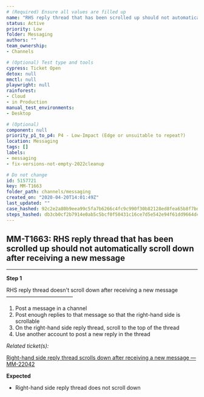 ```yaml
---
# (Required) Ensure all values are filled up
name: "RHS reply thread that has been scrolled up should not automatically scroll down after receiving a new message"
status: Active
priority: Low
folder: Messaging
authors: ""
team_ownership: 
- Channels

# (Optional) Test type and tools
cypress: Ticket Open
detox: null
mmctl: null
playwright: null
rainforest: 
- Cloud
- in Production
manual_test_environments: 
- Desktop

# (Optional)
component: null
priority_p1_to_p4: P4 - Low-Impact (Edge or unsuitable to repeat?)
location: Messaging
tags: []
labels: 
- messaging
- fix-versions-not-empty-2022cleanup

# Do not change
id: 5157721
key: MM-T1663
folder_path: channels/messaging
created_on: "2020-04-20T14:01:49Z"
last_updated: ""
case_hashed: 92c2e2a80b9eea99c5fa7b6266c4fc9c990f30b82128ed8fea65b8f7bd5518e2bb0c825f703a9934ace8f6d258ccb21b
steps_hashed: db3cb0cf2b7914e0ab5c5bcf0f50431c16ce7d5e542e94f61dd9664dcb28365fd3844eb98f26cf2d57fda1a61cecf812
---
```


## MM-T1663: RHS reply thread that has been scrolled up should not automatically scroll down after receiving a new message

---

**Step 1**

RHS reply thread doesn't scroll down after receiving a new message\
–––––––––––––––––––––––––

1. Post a message in a channel
2. Post enough replies to that message so that the right-hand side is scrollable
3. On the right-hand side reply thread, scroll to the top of the thread
4. Use another account to post a new reply in the thread

_Related ticket(s):_

[Right-hand side reply thread scrolls down after receiving a new message — MM-22042](https://mattermost.atlassian.net/browse/MM-22042)

**Expected**

- Right-hand side reply thread does not scroll down
